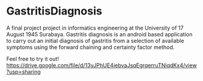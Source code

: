 # GastritisDiagnosis
A final project project in informatics engineering at the University of 17 August 1945 Surabaya. Gastritis diagnosis is an android based application to carry out an initial diagnosis of gastritis from a selection of available symptoms using the forward chaining and certainty factor method.


Feel free to try it out!
https://drive.google.com/file/d/13yJPhUE4jebvaJsqEgrqerruTNiqdKx4/view?usp=sharing

